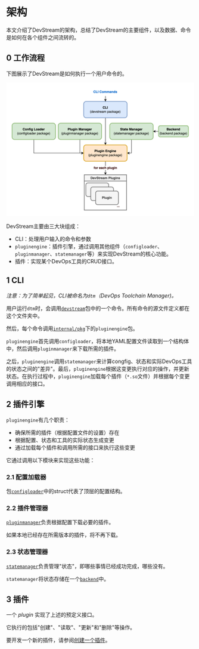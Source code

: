# 架构

本文介绍了DevStream的架构，总结了DevStream的主要组件，以及数据、命令是如何在各个组件之间流转的。

## 0 工作流程

下图展示了DevStream是如何执行一个用户命令的。

![DevStream架构图](../images/architecture-overview.png)

DevStream主要由三大块组成：

- CLI：处理用户输入的命令和参数
- `pluginengine`：插件引擎，通过调用其他组件（`configloader`、`pluginmanager`、`statemanager`等）来实现DevStream的核心功能。
- 插件：实现某个DevOps工具的CRUD接口。

## 1 CLI

_注意：为了简单起见，CLI被命名为`dtm`（DevOps Toolchain Manager)。_

用户运行`dtm`时，会调用[`devstream`](https://github.com/devstream-io/devstream/tree/main/cmd/devstream)包中的一个命令。所有命令的源文件定义都在这个文件夹中。

然后，每个命令调用[`internal/pkg`](https://github.com/devstream-io/devstream/tree/main/internal/pkg/pluginengine)下的`pluginengine`包。

`pluginengine`首先调用`configloader`，将本地YAML配置文件读取到一个结构体中，然后调用`pluginmanager`来下载所需的插件。

之后，`pluginengine`调用`statemanager`来计算congfig、状态和实际DevOps工具的状态之间的"差异"。最后，`pluginengine`根据这变更执行对应的操作，并更新状态。在执行过程中，`pluginengine`加载每个插件（`*.so`文件）并根据每个变更调用相应的接口。

## 2 插件引擎

`pluginengine`有几个职责：

- 确保所需的插件（根据配置文件的设置）存在
- 根据配置、状态和工具的实际状态生成变更
- 通过加载每个插件和调用所需的接口来执行这些变更

它通过调用以下模块来实现这些功能：

### 2.1 配置加载器

包[`configloader`](https://github.com/devstream-io/devstream/blob/main/internal/pkg/configloader/config.go#L19)中的struct代表了顶层的配置结构。

### 2.2 插件管理器

[`pluginmanager`](https://github.com/devstream-io/devstream/blob/main/internal/pkg/pluginmanager/manager.go)负责根据配置下载必要的插件。

如果本地已经存在所需版本的插件，将不再下载。

### 2.3 状态管理器

[`statemanager`](https://github.com/devstream-io/devstream/blob/main/internal/pkg/statemanager/manager.go)负责管理"状态"，即哪些事情已经成功完成，哪些没有。

`statemanager`将状态存储在一个[`backend`](https://github.com/devstream-io/devstream/blob/main/internal/pkg/backend/backend.go)中。

## 3 插件

一个 _plugin_ 实现了上述的预定义接口。

它执行的包括"创建"、"读取"、"更新"和"删除"等操作。

要开发一个新的插件，请参阅[创建一个插件](./creating-a-plugin.md)。

